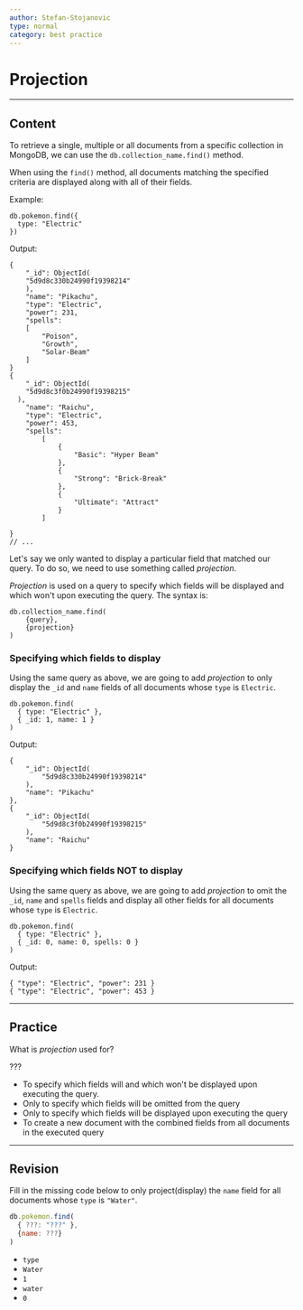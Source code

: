 ```yaml
---
author: Stefan-Stojanovic
type: normal
category: best practice
---
```


# Projection


---

## Content

To retrieve a single, multiple or all documents from a specific collection in MongoDB, we can use the `db.collection_name.find()` method.

When using the `find()` method, all documents matching the specified criteria are displayed along with all of their fields.

Example:

```plain-text
db.pokemon.find({
  type: "Electric"
})
```

Output:

```plain-text
{ 
	"_id": ObjectId(
    "5d9d8c330b24990f19398214"
	), 
	"name": "Pikachu", 
	"type": "Electric", 
	"power": 231, 
	"spells":
	[
		"Poison", 
		"Growth", 
		"Solar-Beam" 
	] 
}
{ 
	"_id": ObjectId(
    "5d9d8c3f0b24990f19398215"
  ), 
	"name": "Raichu", 
	"type": "Electric", 
	"power": 453, 
	"spells": 
		[ 
			{ 
				"Basic": "Hyper Beam" 
			}, 
			{ 
				"Strong": "Brick-Break" 
			}, 
			{ 
				"Ultimate": "Attract" 
			} 
		]
		 
}
// ...
```

Let's say we only wanted to display a particular field that matched our query. To do so, we need to use something called *projection*.

*Projection* is used on a query to specify which fields will be displayed and which won't upon executing the query. The syntax is:

```plain-text
db.collection_name.find(
	{query},
	{projection}
)
```

### Specifying which fields to display

Using the same query as above, we are going to add *projection* to only display the `_id` and `name` fields of all documents whose `type` is `Electric`.

```plain-text
db.pokemon.find(
  { type: "Electric" },
  { _id: 1, name: 1 }
)
```

Output:

```plain-text
{
	"_id": ObjectId(
		"5d9d8c330b24990f19398214"
	),
	"name": "Pikachu"
},
{
	"_id": ObjectId(
		"5d9d8c3f0b24990f19398215"
	),
	"name": "Raichu"
}
```

### Specifying which fields NOT to display

Using the same query as above, we are going to add *projection* to omit the `_id`, `name` and `spells` fields and display all other fields for all documents whose `type` is `Electric`.

```plain-text
db.pokemon.find(
  { type: "Electric" },
  { _id: 0, name: 0, spells: 0 }
)
```

Output:

```plain-text
{ "type": "Electric", "power": 231 }
{ "type": "Electric", "power": 453 }
```


---

## Practice

What is *projection* used for?

???

- To specify which fields will and which won't be displayed upon executing the query.
- Only to specify which fields will be omitted from the query
- Only to specify which fields will be displayed upon executing the query
- To create a new document with the combined fields from all documents in the executed query


---

## Revision

Fill in the missing code below to only project(display) the `name` field for all documents whose `type` is `"Water"`.

```javascript
db.pokemon.find(
  { ???: "???" },
  {name: ???}
)
```

- `type`
- `Water`
- `1`
- `water`
- `0`
 
